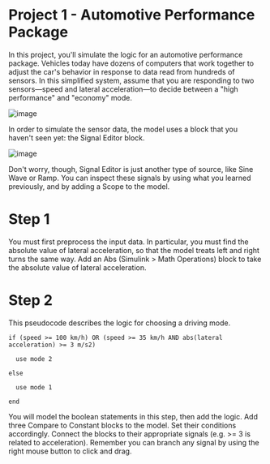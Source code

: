 # Project 1 - Automotive Performance Package
In this project, you'll simulate the logic for an automotive performance package. Vehicles today have dozens of computers that work together to adjust the car's behavior in response to data read from hundreds of sensors. In this simplified system, assume that you are responding to two sensors—speed and lateral acceleration—to decide between a "high performance" and "economy" mode.

![image](https://github.com/user-attachments/assets/23d21f2e-f785-41e2-a385-99fe91eeaef2)

In order to simulate the sensor data, the model uses a block that you haven't seen yet: the Signal Editor block.

![image](https://github.com/user-attachments/assets/e42cfc28-5f29-45f7-ac61-f231e7f41cdc)

Don't worry, though, Signal Editor is just another type of source, like Sine Wave or Ramp. You can inspect these signals by using what you learned previously, and by adding a Scope to the model.

# Step 1
You must first preprocess the input data. In particular, you must find the absolute value of lateral acceleration, so that the model treats left and right turns the same way.
Add an Abs (Simulink > Math Operations) block to take the absolute value of lateral acceleration.

# Step 2
This pseudocode describes the logic for choosing a driving mode.<br>

    if (speed >= 100 km/h) OR (speed >= 35 km/h AND abs(lateral acceleration) >= 3 m/s2) 
  
      use mode 2 
      
    else 
  
      use mode 1 
      
    end 
  
You will model the boolean statements in this step, then add the logic.
Add three Compare to Constant blocks to the model. Set their conditions accordingly.
Connect the blocks to their appropriate signals (e.g. >= 3 is related to acceleration). Remember you can branch any signal by using the right mouse button to click and drag.
